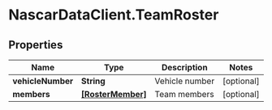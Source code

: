 # NascarDataClient.TeamRoster

## Properties
Name | Type | Description | Notes
------------ | ------------- | ------------- | -------------
**vehicleNumber** | **String** | Vehicle number | [optional] 
**members** | [**[RosterMember]**](RosterMember.md) | Team members | [optional] 
